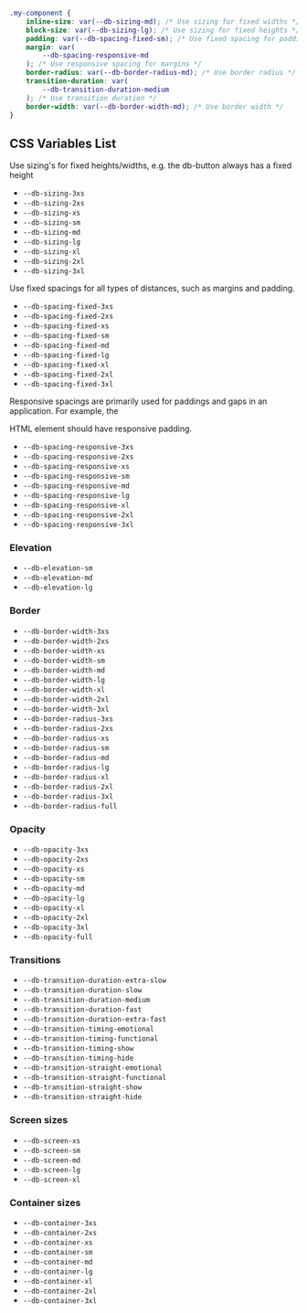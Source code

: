 ```css
.my-component {
	inline-size: var(--db-sizing-md); /* Use sizing for fixed widths */
	block-size: var(--db-sizing-lg); /* Use sizing for fixed heights */
	padding: var(--db-spacing-fixed-sm); /* Use fixed spacing for paddings */
	margin: var(
		--db-spacing-responsive-md
	); /* Use responsive spacing for margins */
	border-radius: var(--db-border-radius-md); /* Use border radius */
	transition-duration: var(
		--db-transition-duration-medium
	); /* Use transition duration */
	border-width: var(--db-border-width-md); /* Use border width */
}
```

## CSS Variables List

Use sizing's for fixed heights/widths, e.g. the db-button always has a fixed height

- `--db-sizing-3xs`
- `--db-sizing-2xs`
- `--db-sizing-xs`
- `--db-sizing-sm`
- `--db-sizing-md`
- `--db-sizing-lg`
- `--db-sizing-xl`
- `--db-sizing-2xl`
- `--db-sizing-3xl`

Use fixed spacings for all types of distances, such as margins and padding.

- `--db-spacing-fixed-3xs`
- `--db-spacing-fixed-2xs`
- `--db-spacing-fixed-xs`
- `--db-spacing-fixed-sm`
- `--db-spacing-fixed-md`
- `--db-spacing-fixed-lg`
- `--db-spacing-fixed-xl`
- `--db-spacing-fixed-2xl`
- `--db-spacing-fixed-3xl`

Responsive spacings are primarily used for paddings and gaps in an application. For example, the <main> HTML element should have responsive padding.

- `--db-spacing-responsive-3xs`
- `--db-spacing-responsive-2xs`
- `--db-spacing-responsive-xs`
- `--db-spacing-responsive-sm`
- `--db-spacing-responsive-md`
- `--db-spacing-responsive-lg`
- `--db-spacing-responsive-xl`
- `--db-spacing-responsive-2xl`
- `--db-spacing-responsive-3xl`

### Elevation

- `--db-elevation-sm`
- `--db-elevation-md`
- `--db-elevation-lg`

### Border

- `--db-border-width-3xs`
- `--db-border-width-2xs`
- `--db-border-width-xs`
- `--db-border-width-sm`
- `--db-border-width-md`
- `--db-border-width-lg`
- `--db-border-width-xl`
- `--db-border-width-2xl`
- `--db-border-width-3xl`
- `--db-border-radius-3xs`
- `--db-border-radius-2xs`
- `--db-border-radius-xs`
- `--db-border-radius-sm`
- `--db-border-radius-md`
- `--db-border-radius-lg`
- `--db-border-radius-xl`
- `--db-border-radius-2xl`
- `--db-border-radius-3xl`
- `--db-border-radius-full`

### Opacity

- `--db-opacity-3xs`
- `--db-opacity-2xs`
- `--db-opacity-xs`
- `--db-opacity-sm`
- `--db-opacity-md`
- `--db-opacity-lg`
- `--db-opacity-xl`
- `--db-opacity-2xl`
- `--db-opacity-3xl`
- `--db-opacity-full`

### Transitions

- `--db-transition-duration-extra-slow`
- `--db-transition-duration-slow`
- `--db-transition-duration-medium`
- `--db-transition-duration-fast`
- `--db-transition-duration-extra-fast`
- `--db-transition-timing-emotional`
- `--db-transition-timing-functional`
- `--db-transition-timing-show`
- `--db-transition-timing-hide`
- `--db-transition-straight-emotional`
- `--db-transition-straight-functional`
- `--db-transition-straight-show`
- `--db-transition-straight-hide`

### Screen sizes

- `--db-screen-xs`
- `--db-screen-sm`
- `--db-screen-md`
- `--db-screen-lg`
- `--db-screen-xl`

### Container sizes

- `--db-container-3xs`
- `--db-container-2xs`
- `--db-container-xs`
- `--db-container-sm`
- `--db-container-md`
- `--db-container-lg`
- `--db-container-xl`
- `--db-container-2xl`
- `--db-container-3xl`
